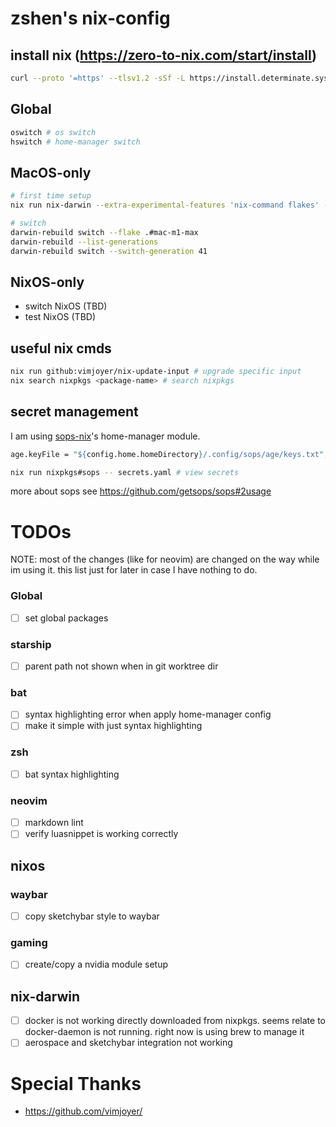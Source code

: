 # zshen's nix-config

## install nix (https://zero-to-nix.com/start/install)

```bash
curl --proto '=https' --tlsv1.2 -sSf -L https://install.determinate.systems/nix | sh -s -- install
```

## Global

```bash
oswitch # os switch
hswitch # home-manager switch
```

## MacOS-only

```bash
# first time setup
nix run nix-darwin --extra-experimental-features 'nix-command flakes' -- switch --flake .#mac-m1-max

# switch
darwin-rebuild switch --flake .#mac-m1-max
darwin-rebuild --list-generations
darwin-rebuild switch --switch-generation 41
```

## NixOS-only

- switch NixOS (TBD)
- test NixOS (TBD)

## useful nix cmds

```bash
nix run github:vimjoyer/nix-update-input # upgrade specific input
nix search nixpkgs <package-name> # search nixpkgs
```

## secret management

I am using [sops-nix](https://github.com/Mic92/sops-nix)'s home-manager module.

```nix
age.keyFile = "${config.home.homeDirectory}/.config/sops/age/keys.txt";
```

```bash
nix run nixpkgs#sops -- secrets.yaml # view secrets
```

more about sops see https://github.com/getsops/sops#2usage

# TODOs

NOTE: most of the changes (like for neovim) are changed on the way while im using it. this list just for later in case I have nothing to do.

### Global

- [ ] set global packages

### starship

- [ ] parent path not shown when in git worktree dir

### bat

- [ ] syntax highlighting error when apply home-manager config
- [ ] make it simple with just syntax highlighting

### zsh

- [ ] bat syntax highlighting

### neovim

- [ ] markdown lint
- [ ] verify luasnippet is working correctly

## nixos

### waybar

- [ ] copy sketchybar style to waybar

### gaming

- [ ] create/copy a nvidia module setup

## nix-darwin

- [ ] docker is not working directly downloaded from nixpkgs. seems relate to docker-daemon is not running. right now is using brew to manage it
- [ ] aerospace and sketchybar integration not working

# Special Thanks

- https://github.com/vimjoyer/
